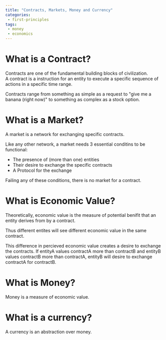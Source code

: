 ```yaml
---
title: "Contracts, Markets, Money and Currency"
categories:
 - first-principles
tags:
 - money
 - economics
---
```

# What is a Contract?
Contracts are one of the fundamental building blocks of civilization.  
A contract is a instruction for an entity to execute a specific sequence of actions in a specific time range.

Contracts range from something as simple as a request to "give me a banana (right now)" to something as complex as a stock option.


# What is a Market?
A market is a network for exchanging specific contracts.

Like any other network, a market needs 3 essential conditins to be functional:
- The presence of (more than one) entities
- Their desire to exchange the specific contracts
- A Protocol for the exchange

Failing any of these conditions, there is no market for a contract.


# What is Economic Value?   
Theoretically, economic value is the measure of potential benifit that an entity derives from by a contract.

Thus different entites will see different economic value in the same contract.

This difference in percieved economic value creates a desire to exchange the contracts. 
If entityA values contractA more than contractB and entityB values contractB more than contractA, entityB will desire to exchange contractA for contractB.

# What is Money?
Money is a measure of economic value.

# What is a currency?
A currency is an abstraction over money.


